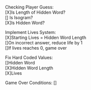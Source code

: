 Checking Player Guess:  
  [X]Is Length of Hidden Word?  
  [] Is Isogram?  
  [X]Is Hidden Word?  
  
Implement Lives System:  
  [X]Starting Lives = Hidden Word Length  
  []On incorrect answer, reduce life by 1  
  []If lives reaches 0, game over  
  
Fix Hard Coded Values:  
  []Hidden Word  
  [X]Hidden Word Length  
  [X]Lives  
  
Game Over Conditions:
  []
